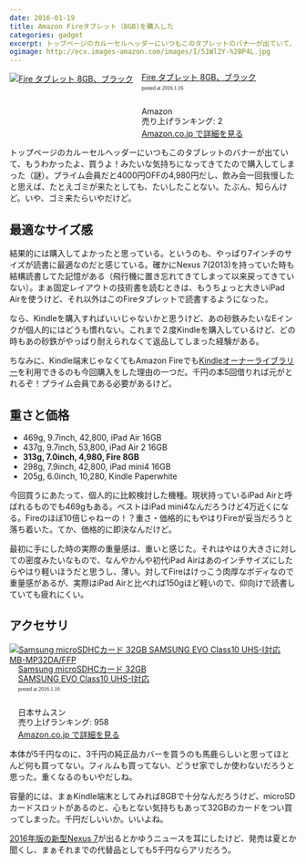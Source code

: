 ```yaml
---
date: 2016-01-19
title: Amazon Fireタブレット（8GB)を購入した
categories: gadget
excerpt: トップページのカルーセルヘッダーにいつもこのタブレットのバナーが出ていて、もうわかったよ、買うよ！みたいな気持ちになってきてたので購入してしまった（謎）
ogimage: http://ecx.images-amazon.com/images/I/51Wl2Y-%2BP4L.jpg
---
```


<div class="azlink-box"><div class="azlink-image" style="float:left"><a href="http://www.amazon.co.jp/exec/obidos/ASIN/B00Y3TMKKM/warikiru-22/" name="azlinklink" target="_blank"><img src="http://ecx.images-amazon.com/images/I/51Wl2Y-%2BP4L._SL160_.jpg" alt="Fire タブレット 8GB、ブラック" style="border:none" /></a></div><div class="azlink-info" style="float:left;margin-left:15px;line-height:120%"><div class="azlink-name" style="margin-bottom:10px;line-height:120%"><a href="http://www.amazon.co.jp/exec/obidos/ASIN/B00Y3TMKKM/warikiru-22/" name="azlinklink" target="_blank">Fire タブレット 8GB、ブラック</a><div class="azlink-powered-date" style="font-size:7pt;margin-top:5px;font-family:verdana;line-height:120%">posted at 2016.1.16</div></div><div class="azlink-detail"><br />Amazon<br />売り上げランキング: 2<br /></div><div class="azlink-link" style="margin-top:5px"><a href="http://www.amazon.co.jp/exec/obidos/ASIN/B00Y3TMKKM/warikiru-22/" target="_blank">Amazon.co.jp で詳細を見る</a></div></div><div class="azlink-footer" style="clear:left"></div></div>

トップページのカルーセルヘッダーにいつもこのタブレットのバナーが出ていて、もうわかったよ、買うよ！みたいな気持ちになってきてたので購入してしまった（謎）。プライム会員だと4000円OFFの4,980円だし、飲み会一回我慢したと思えば、たとえゴミが来たとしても、たいしたことない。たぶん、知らんけど。いや、ゴミ来たらいやだけど。

## 最適なサイズ感

結果的には購入してよかったと思っている。というのも、やっぱり7インチのサイズが読書に最適なのだと感じている。確かにNexus 7(2013)を持っていた時も結構読書してた記憶がある（飛行機に置き忘れてきてしまって以来戻ってきていない）。まぁ固定レイアウトの技術書を読むときは、もうちょっと大きいiPad Airを使うけど、それ以外はこのFireタブレットで読書するようになった。

なら、Kindleを購入すればいいじゃないかと思うけど、あの砂鉄みたいなEインクが個人的にはどうも慣れない。これまで２度Kindleを購入しているけど、どの時もあの砂鉄がやっぱり耐えられなくて返品してしまった経験がある。

ちなみに、Kindle端末じゃなくてもAmazon Fireでも[Kindleオーナーライブラリー](http://www.amazon.co.jp/gp/feature.html?docId=3077704816)を利用できるのも今回購入をした理由の一つだ。千円の本5回借りれば元がとれるぞ！プライム会員である必要があるけど。

## 重さと価格

+ 469g, 9.7inch, 42,800, iPad Air 16GB
+ 437g, 9.7inch, 53,800, iPad Air 2 16GB
+ __313g, 7.0inch,  4,980, Fire 8GB__
+ 298g, 7.9inch, 42,800, iPad mini4 16GB
+ 205g, 6.0inch, 10,280, Kindle Paperwhite

今回買うにあたって、個人的に比較検討した機種。現状持っているiPad Airと呼ばれるものでも469gもある。ベストはiPad mini4なんだろうけど4万近くになる。Fireのほぼ10倍じゃねーの！？重さ・価格的にもやはりFireが妥当だろうと落ち着いた。てか、価格的に即決なんだけど。

最初に手にした時の実際の重量感は、重いと感じた。それはやはり大きさに対しての密度みたいなもので、なんやかんや初代iPad Airはあのインチサイズにしたらやはり軽いほうだと思うし、薄い。対してFireはけっこう肉厚なボディなので重量感があるが、実際はiPad Airと比べれば150gほど軽いので、仰向けで読書していても疲れにくい。

## アクセサリ

<div class="azlink-box"><div class="azlink-image" style="float:left"><a href="http://www.amazon.co.jp/exec/obidos/ASIN/B017SMDMRK/warikiru-22/ref=nosim/" name="azlinklink" target="_blank"><img src="http://ecx.images-amazon.com/images/I/41Nj30cf6fL._SL160_.jpg" alt="Samsung microSDHCカード 32GB SAMSUNG EVO Class10 UHS-I対応 MB-MP32DA/FFP" style="border:none" /></a></div><div class="azlink-info" style="float:left;margin-left:15px;line-height:120%"><div class="azlink-name" style="margin-bottom:10px;line-height:120%"><a href="http://www.amazon.co.jp/exec/obidos/ASIN/B017SMDMRK/warikiru-22/ref=nosim/" name="azlinklink" target="_blank">Samsung microSDHCカード 32GB<br>SAMSUNG EVO Class10 UHS-I対応</a><div class="azlink-powered-date" style="font-size:7pt;margin-top:5px;font-family:verdana;line-height:120%">posted at 2016.1.16</div></div><div class="azlink-detail"><br />日本サムスン<br />売り上げランキング: 958<br /></div><div class="azlink-link" style="margin-top:5px"><a href="http://www.amazon.co.jp/exec/obidos/ASIN/B017SMDMRK/warikiru-22/ref=nosim/" target="_blank">Amazon.co.jp で詳細を見る</a></div></div><div class="azlink-footer" style="clear:left"></div></div>

本体が5千円なのに、3千円の純正品カバーを買うのも馬鹿らしいと思ってほとんど何も買ってない。フィルムも買ってない、どうせ家でしか使わないだろうと思った。重くなるのもいやだしね。

容量的には、まぁKindle端末としてみれば8GBで十分なんだろうけど、microSDカードスロットがあるのと、心もとない気持ちもあって32GBのカードをつい買ってしまった。千円だしいいか。いいよね。

[2016年版の新型Nexus 7](http://sumahoinfo.com/nexus7-2016-model-release-may-cpu-spec-memory)が出るとかゆうニュースを耳にしたけど、発売は夏とか聞くし、まぁそれまでの代替品としても5千円ならアリだろう。
